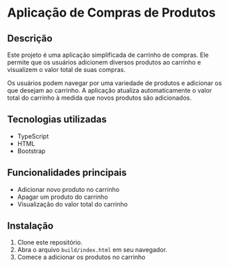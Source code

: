 # Aplicação de Compras de Produtos

## Descrição
Este projeto é uma aplicação simplificada de carrinho de compras. Ele permite que os usuários adicionem diversos produtos ao carrinho e visualizem o valor total de suas compras.

Os usuários podem navegar por uma variedade de produtos e adicionar os que desejam ao carrinho. A aplicação atualiza automaticamente o valor total do carrinho à medida que novos produtos são adicionados.

## Tecnologias utilizadas
- TypeScript
- HTML
- Bootstrap

## Funcionalidades principais
- Adicionar novo produto no carrinho
- Apagar um produto do carrinho
- Visualização do valor total do carrinho

## Instalação
1. Clone este repositório.
2. Abra o arquivo `build/index.html` em seu navegador.
3. Comece a adicionar os produtos no carrinho

